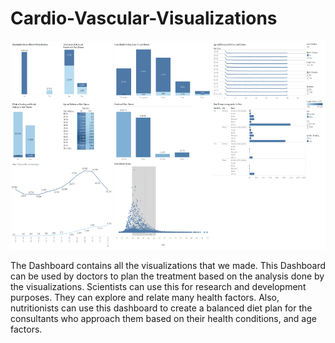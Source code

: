 # Cardio-Vascular-Visualizations

![alt text](https://github.com/spurthy99/Cardio-Vascular-Visualizations/blob/main/Images/Dashboard.png)

The Dashboard contains all the visualizations that we made. This Dashboard can be used by doctors to plan the treatment based on the analysis done by the visualizations. Scientists can use this for research and development purposes. They can explore and relate many health factors. Also, nutritionists can use this dashboard to create a balanced diet plan for the consultants who approach them based on their health conditions, and age factors.
